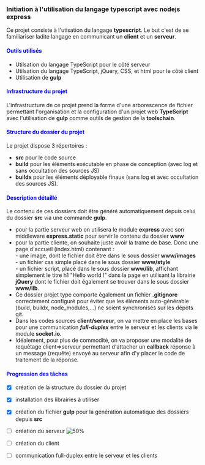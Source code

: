 ### Initiation à l'utilisation du langage typescript avec nodejs express

Ce projet consiste à l'utisation du langage **typescript**. Le but c'est de se familiariser ladite langage en communicant un **client** et un **serveur**.

<h4 style="color:#0000ff">Outils utilisés</h4>

- Utilsation du langage TypeScript pour le côté serveur
- Utilsation du langage TypeScript, jQuery, CSS, et html pour le côté client
- Utilisation de **gulp**

<h4 style="color:#0000ff">Infrastructure du projet</h4>

L'infrastructure de ce projet prend la forme d'une arborescence de fichier permettant l'organisation et la configuration d'un projet web **TypeScript** avec l'utilisation de **gulp** comme outils de gestion de la **toolschain**.

<h4 style="color:#0000ff">Structure du dossier du projet</h4>

Le projet dispose 3 répertoires : 
- **src** pour le code source
- **build** pour les éléments exécutable en phase de conception (avec log et sans occultation des sources JS)
- **buildx** pour les éléments déployable finaux (sans log et avec occultation des sources JS). 

<h4 style="color:#0000ff">Description détaillé</h4>

Le contenu de ces dossiers doit être généré automatiquement depuis celui du dossier **src** via une commande **gulp**.
- pour la partie serveur web on utilisera le module **express** avec son middleware **express.static** pour servir le contenu du dossier **www**
- pour la partie cliente, on souhaite juste avoir la trame de base. Donc une page d'accueil (index.html) contenant : <br>
      - une image, dont le fichier doit être dans le sous dossier **www/images** <br> 
      - un fichier css simple placé dans le sous dossier **www/style** <br>
      - un fichier script, placé dans le sous dossier **www/lib**, affichant simplement le titre h1 "Hello world !" dans la page en utilisant la librairie **jQuery** dont le fichier doit également se trouver dans le sous dossier  **www/lib**.
- Ce dossier projet type comporte également un fichier **.gitignore** correctement configuré pour éviter que les éléments auto-générable (build, buildx, node_modules,...) ne soient synchronisés sur les dépôts git. 
- Dans les codes sources **client/serveur**, on va mettre en place les bases pour une communication _**full-duplex**_ entre le serveur et les clients via le module **socket.io**. 
- Idéalement, pour plus de commodité, on va proposer une modalité de requêtage client=>serveur permettant d'attacher un **callback** réponse à un message (requête) envoyé au serveur afin d'y placer le code de traitement de la réponse.  

<h4 style="color:#0000ff">Progression des tâches</h4>

- [x] création de la structure du dossier du projet
- [x] installation des librairies à utiliser
- [x] création du fichier **gulp** pour  la génération automatique des dossiers depuis **src**
- [ ] création du serveur ![50%](https://progress-bar.dev/50)
- [ ] création du client
- [ ] communication full-duplex entre le serveur et les clients

